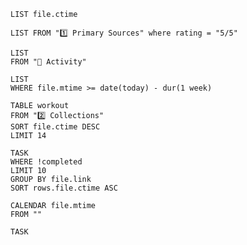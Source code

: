 ```dataview 
LIST file.ctime
```


```dataview 
LIST FROM "1️⃣ Primary Sources" where rating = "5/5"
```

```dataview
LIST
FROM "📆 Activity"
```
```dataview
LIST
WHERE file.mtime >= date(today) - dur(1 week)
```
```dataview
TABLE workout
FROM "2️⃣ Collections"
SORT file.ctime DESC
LIMIT 14
```

```dataview
TASK
WHERE !completed
LIMIT 10
GROUP BY file.link
SORT rows.file.ctime ASC
```
```dataview
CALENDAR file.mtime
FROM ""
```

```dataview
TASK
```